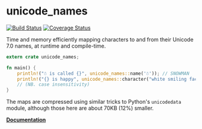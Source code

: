 # unicode_names

[![Build Status](https://travis-ci.org/huonw/unicode_names.png)](https://travis-ci.org/huonw/unicode_names) [![Coverage Status](https://coveralls.io/repos/huonw/unicode_names/badge.svg)](https://coveralls.io/r/huonw/unicode_names)

Time and memory efficiently mapping characters to and from their
Unicode 7.0 names, at runtime and compile-time.

```rust
extern crate unicode_names;

fn main() {
    println!("☃ is called {}", unicode_names::name('☃')); // SNOWMAN
    println!("{} is happy", unicode_names::character("white smiling face")); // ☺
    // (NB. case insensitivity)
}
```

The maps are compressed using similar tricks to Python's `unicodedata`
module, although those here are about 70KB (12%) smaller.

[**Documentation**](http://huonw.github.io/unicode_names/unicode_names)
